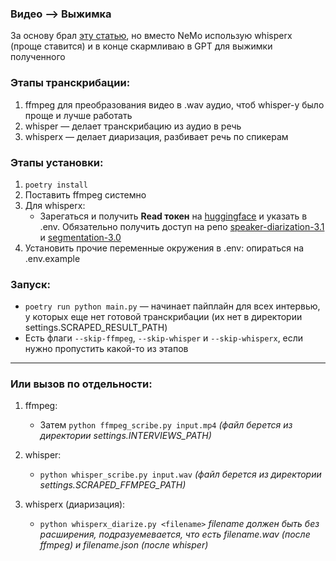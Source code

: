 ### Видео —> Выжимка
За основу брал [эту статью](https://habr.com/ru/companies/alfa/articles/909498/), но вместо NeMo использую whisperx (проще ставится) и в конце скармливаю в GPT для выжимки полученного

### Этапы транскрибации:
1. ffmpeg для преобразования видео в .wav аудио, чтоб whisper-у было проще и лучше работать
2. whisper — делает транскрибацию из аудио в речь
3. whisperx — делает диаризация, разбивает речь по спикерам

### Этапы установки:
1. `poetry install`
2. Поставить ffmpeg системно
3. Для whisperx: 
   - Зарегаться и получить **Read токен** на [huggingface](https://huggingface.co/settings/tokens) и указать в .env. Обязательно получить доступ на репо [speaker-diarization-3.1](https://huggingface.co/pyannote/speaker-diarization-3.1) и [segmentation-3.0](https://huggingface.co/pyannote/segmentation-3.0)
4. Установить прочие переменные окружения в .env: опираться на .env.example

### Запуск:
- `poetry run python main.py` — начинает пайплайн для всех интервью, у которых еще нет готовой транскрибации (их нет в директории settings.SCRAPED_RESULT_PATH)
- Есть флаги `--skip-ffmpeg`, `--skip-whisper` и `--skip-whisperx`, если нужно пропустить какой-то из этапов

---

### Или вызов по отдельности:

1. ffmpeg:
   - Затем `python ffmpeg_scribe.py input.mp4` *(файл берется из директории settings.INTERVIEWS_PATH)*

2. whisper:
   - `python whisper_scribe.py input.wav` *(файл берется из директории settings.SCRAPED_FFMPEG_PATH)*

3. whisperx (диаризация):
   - `python whisperx_diarize.py <filename>` *filename должен быть без расширения, подразуемевается, что есть filename.wav (после ffmpeg) и filename.json (после whisper)*
